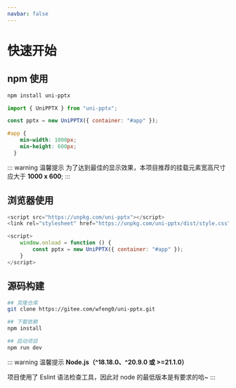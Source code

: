 ```yaml
---
navbar: false
---
```


# 快速开始

<backTop/>



## npm 使用

``` bash
npm install uni-pptx
```
```js
import { UniPPTX } from "uni-pptx";

const pptx = new UniPPTX({ container: "#app" });
```

```css
#app {
    min-width: 1000px;
    min-height: 600px;
  }
```
::: warning 温馨提示
为了达到最佳的显示效果，本项目推荐的挂载元素宽高尺寸应大于 **1000 x 600**;
:::

## 浏览器使用

```js
<script src="https://unpkg.com/uni-pptx"></script>
<link rel="stylesheet" href="https://unpkg.com/uni-pptx/dist/style.css">

<script>
    window.onload = function () {
        const pptx = new UniPPTX({ container: "#app" });
    }
</script>

```

## 源码构建

```bash
## 克隆仓库
git clone https://gitee.com/wfeng0/uni-pptx.git

## 下载依赖
npm install

## 启动项目
npm run dev
```

::: warning 温馨提示
**Node.js（^18.18.0、^20.9.0 或 >=21.1.0）**

项目使用了 Eslint 语法检查工具，因此对 node 的最低版本是有要求的哈~
:::